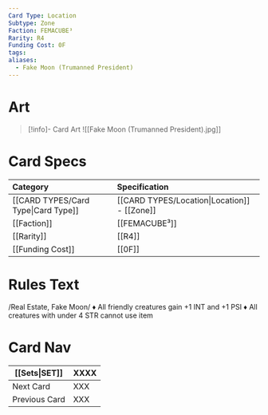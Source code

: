 ```yaml
---
Card Type: Location
Subtype: Zone
Faction: FEMACUBE³
Rarity: R4
Funding Cost: 0F
tags: 
aliases:
  - Fake Moon (Trumanned President)
---
```

# Art

> [!info]- Card Art
> ![[Fake Moon (Trumanned President).jpg]]

# Card Specs

| Category | Specification| 
| :--- | :--- |
| [[CARD TYPES/Card Type\|Card Type]] | [[CARD TYPES/Location\|Location]] - [[Zone]] |  
| [[Faction]] | [[FEMACUBE³]] |  
| [[Rarity]] | [[R4]] |  
| [[Funding Cost]] | [[0F]] | 

# Rules Text  

/Real Estate, Fake Moon/
♦ All friendly creatures gain +1 INT and +1 PSI
♦ All creatures with under 4 STR cannot use item


# Card Nav

| [[Sets\|SET]]           | XXXX |
| ------------- | ------------------------------ |
| Next Card     | XXX |
| Previous Card | XXX |



